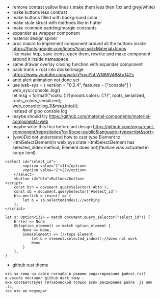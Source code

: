 * remove contast yellow lines (,make them less then 1px and grey/white)
* make buttons less contrast
* make buttons filled with background color
* make stule struct with methods like in flutter
* make common padding/margin constants
* expander as wrapper component
* material design spiner
* proc macro to implement component around all the buttons inside </br>
https://fonts.google.com/icons?icon.set=Material+Icons </br>
like make http, save icons, open them, rewrite and make component around it inside namespace
* same drawer overlay closing function with expander component
* pack trunk + rust into dockerimage </br>
https://www.youtube.com/watch?v=uYhLWN86V48&t=142s </br>
* antd alert animation not done yet
* use web-sys = { version = "0.3.4", features = ["console"] } </br>
web_sys::console::log() </br>
let msg = format!("roots: {:?}\nroots colors: {:?}", roots_serialized, roots_colors_serialized); </br>
web_console::log_1(&msg.into()); </br>
instead of gloo console log </br>
* maybe should try https://github.com/material-components/material-components-web
* maybe write this first before ant design https://github.com/orgs/react-component/repositories?q=&type=public&language=typescript&sort=
* (yew)Did not understand how to cast type Element to HtmlSelectElement(in web_sys crate HtmlSelectElement has selected_index method, Element does not)(feature was activated in cargo toml).
```
<select id="select_id">
        <option value="1">11</option>
        <option value="2">22</option>
    </select>
    <button id="btn">Button</button>
<script>
    const btn = document.querySelector('#btn');
    const sb = document.querySelector('#select_id')
    btn.onclick = (event) => {
        let b = sb.selectedIndex);//working
    };
</script>

let s: Option<i32> = match document.query_selector("select_id")) {
    Err(e) => None
    Ok(option_element) => match option_element {
        None => None,
        Some(element) => {//type Element
            let b = element.selected_index();//does not work
            None
        }
    },
}
```
* github rust theme
```
что за тема на сайте гитхаба в режиме редактирования файла(.rs)? 
в vscode поставил github dark тему - 
она соответствует гитхабовской только если расширение файла .js или .ts, 
так что не подходит
```

